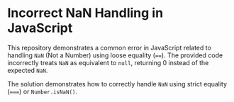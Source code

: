 # Incorrect NaN Handling in JavaScript

This repository demonstrates a common error in JavaScript related to handling `NaN` (Not a Number) using loose equality (`==`).  The provided code incorrectly treats `NaN` as equivalent to `null`, returning 0 instead of the expected `NaN`. 

The solution demonstrates how to correctly handle `NaN` using strict equality (`===`) or `Number.isNaN()`. 
